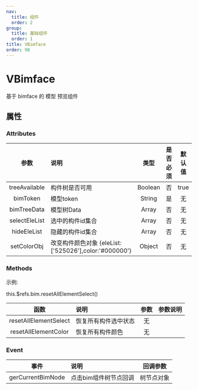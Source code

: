 ```yaml
---
nav:
  title: 组件
  order: 2
group:
  title: 基础组件
  order: 1
title: VBimface
order: 98
---
```


# VBimface

基于 bimface  的 模型 预览组件

## 属性

### Attributes

|     参数      | 说明           |  类型   | 是否必须 | 默认值 |
| :-----------: | :------------- | :-----: | :------: | :----: |
| treeAvailable | 构件树是否可用 | Boolean |  否  |  true  |
| bimToken | 模型token | String |  是  |  无  |
| bimTreeData | 模型树Data | Array |  否  |  无  |
| selectEleList | 选中的构件id集合 | Array |  否  |  无  |
| hideEleList | 隐藏的构件id集合 | Array |  否  |  无  |
| setColorObj | 改变构件颜色对象 {eleList:['525026'],color:'#000000'} | Object |  否  |  无  |

### Methods

示例:

this.$refs.bim.resetAllElementSelect()

|         函数         | 说明             |    参数     |               参数说明                |
| :------------------: | :--------------- | :---------: | :-----------------------------------: |
|    resetAllElementSelect     | 恢复所有构件选中状态         |    无      |                        |
| resetAllElementColor | 恢复所有构件颜色 |     无      |                                       |

### Event

|       事件       | 说明                                |         回调参数         |
| :--------------: | :---------------------------------- | :----------------------: |
|     gerCurrentBimNode      | 点击bim组件树节点回调                            |       树节点对象                 |


